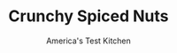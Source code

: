 ---
layout: ../../layouts/MarkdownPostLayout.astro
title: Crunchy Spiced Nuts
author: America's Test Kitchen
pubDate: 2023-03-15
description: "As much as we adore butter, egg whites make a better binder for gluing spice to nut."
image_url: https://res.cloudinary.com/hksqkdlah/image/upload/ar_1:1,c_fill,dpr_2.0,f_auto,fl_lossy.progressive.strip_profile,g_faces:auto,q_auto:low,w_344/7869_sfs-spiced-nutsv2-12
tags: ["Appetizers","Snacks"]
calories: 3122
protein: 4
carbohydrates: 11
fats: 
fiber: 2
ingredients: ["1 large, egg white","1 tablespoon, water","1 teaspoon, salt","1 pound, unsalted nuts (see note)","1/2 cup, granulated sugar","2 teaspoons, ground cinnamon","1 teaspoon, ground ginger","1 teaspoon, ground coriander"]
serves: 20
time: "1 hour, plus 20 minutes cooling"
instructions: ["COAT NUTS Adjust oven rack to upper-middle position and heat oven to 300 degrees. Line baking sheet with parchment paper and coat with cooking spray. Whisk egg white, water, and salt in large bowl. Add nuts and toss to coat. Drain in colander thoroughly, 4 to 5 minutes.","SEASON NUTS Mix sugar, cinnamon, ginger, and coriander in large bowl. Add drained nuts and toss to coat. Spread nuts evenly on prepared baking sheet and bake until dry and crisp, 40 to 45 minutes, rotating sheet halfway through baking time. Cool completely. Break nuts apart and serve. (Nuts can be stored in airtight container for 3 weeks.)"]
nutrition: ["141 mg Potassium","99 mg Phosphorus","19 mg Calcium","51 mg Magnesium","70 mg Sodium","11 g Fat","1 mg Niacin (B3)","7 g Monounsaturated","2 g Polyunsaturated","1 g Saturated","2 g Fiber","11 µg Folate (food)","5 g Sugars","2 g Water","11 g Carbs","11 µg Folate equivalent (total)","4 g Protein","156 kcal Energy","4 g Sugars, added","3122 calories"]
notes: "You can use any variety of unsalted raw nuts. To double the recipe, adjust oven racks to upper-middle and lower-middle positions and bake the nuts on 2 baking sheets, switching and rotating sheets halfway through baking."
---